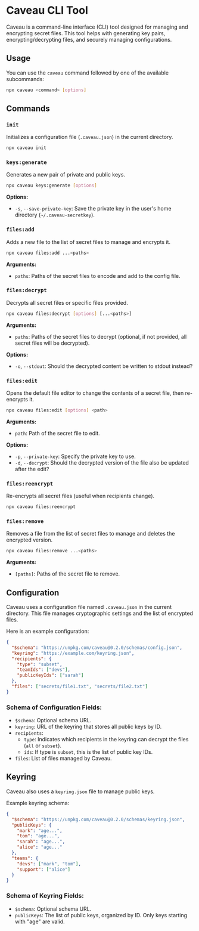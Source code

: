 # Caveau CLI Tool

Caveau is a command-line interface (CLI) tool designed for managing and encrypting secret files. This tool helps with generating key pairs, encrypting/decrypting files, and securely managing configurations.

## Usage

You can use the `caveau` command followed by one of the available subcommands:

```sh
npx caveau <command> [options]
```

## Commands

### `init`

Initializes a configuration file (`.caveau.json`) in the current directory.

```sh
npx caveau init
```

### `keys:generate`

Generates a new pair of private and public keys.

```sh
npx caveau keys:generate [options]
```

**Options:**
- `-s`, `--save-private-key`: Save the private key in the user's home directory (`~/.caveau-secretkey`).

### `files:add`

Adds a new file to the list of secret files to manage and encrypts it.

```sh
npx caveau files:add ...<paths>
```

**Arguments:**
- `paths`: Paths of the secret files to encode and add to the config file.

### `files:decrypt`

Decrypts all secret files or specific files provided.

```sh
npx caveau files:decrypt [options] [...<paths>]
```

**Arguments:**
- `paths`: Paths of the secret files to decrypt (optional, if not provided, all secret files will be decrypted).

**Options:**
- `-o`, `--stdout`: Should the decrypted content be written to stdout instead?

### `files:edit`

Opens the default file editor to change the contents of a secret file, then re-encrypts it.

```sh
npx caveau files:edit [options] <path>
```

**Arguments:**
- `path`: Path of the secret file to edit.

**Options:**
- `-p`, `--private-key`: Specify the private key to use.
- `-d`, `--decrypt`: Should the decrypted version of the file also be updated after the edit?

### `files:reencrypt`

Re-encrypts all secret files (useful when recipients change).

```sh
npx caveau files:reencrypt
```

### `files:remove`

Removes a file from the list of secret files to manage and deletes the encrypted version.

```sh
npx caveau files:remove ...<paths>
```

**Arguments:**
- `[paths]`: Paths of the secret file to remove.

## Configuration

Caveau uses a configuration file named `.caveau.json` in the current directory. This file manages cryptographic settings and the list of encrypted files.

Here is an example configuration:

```json
{
  "$schema": "https://unpkg.com/caveau@0.2.0/schemas/config.json",
  "keyring": "https://example.com/keyring.json",
  "recipients": {
    "type": "subset",
    "teamIds": ["devs"],
    "publicKeyIds": ["sarah"]
  },
  "files": ["secrets/file1.txt", "secrets/file2.txt"]
}
```

### Schema of Configuration Fields:

- `$schema`: Optional schema URL.
- `keyring`: URL of the keyring that stores all public keys by ID.
- `recipients`:
  - `type`: Indicates which recipients in the keyring can decrypt the files (`all` or `subset`).
  - `ids`: If type is `subset`, this is the list of public key IDs.
- `files`: List of files managed by Caveau.

## Keyring

Caveau also uses a `keyring.json` file to manage public keys.

Example keyring schema:

```json
{
  "$schema": "https://unpkg.com/caveau@0.2.0/schemas/keyring.json",
  "publicKeys": {
    "mark": "age...",
    "tom": "age...",
    "sarah": "age...",
    "alice": "age..."
  },
  "teams": {
    "devs": ["mark", "tom"],
    "support": ["alice"]
  }
}
```

### Schema of Keyring Fields:

- `$schema`: Optional schema URL.
- `publicKeys`: The list of public keys, organized by ID. Only keys starting with "age" are valid.
